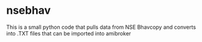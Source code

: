 # nsebhav
This is a small python code that pulls data from NSE Bhavcopy and converts into .TXT files that can be imported into amibroker
